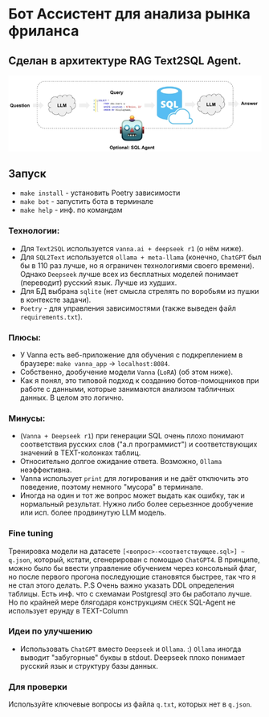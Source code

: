 # Бот Ассистент для анализа рынка фриланса
## Сделан в архитектуре RAG Text2SQL Agent.
![alt text](image.png)
## Запуск
- `make install` - установить Poetry зависимости
- `make bot` - запустить бота в терминале
- `make help` - инф. по командам

### Технологии:
- Для `Text2SQL` используется `vanna.ai + deepseek r1` (о нём ниже).
- Для `SQL2Text` используется `ollama + meta-llama` (конечно, `ChatGPT` был бы в 110 раз лучше, но я ограничен технологиями своего времени). Однако `Deepseek` лучше всех из бесплатных моделей понимает (переводит) русский язык. Лучше из худших.
- Для БД выбрана `sqlite` (нет смысла стрелять по воробьям из пушки в контексте задачи).
- `Poetry` - для управления зависимостями (также выведен файл `requirements.txt`).

### Плюсы:
- У Vanna есть веб-приложение для обучения с подкреплением в браузере: `make vanna_app` -> `localhost:8084`.
- Собственно, дообучение модели `Vanna` (`LoRA`) (об этом ниже).
- Как я понял, это типовой подход к созданию ботов-помощников при работе с данными, которые занимаются анализом табличных данных. В целом это логично.

### Минусы:
- (`Vanna + Deepseek r1`) при генерации SQL очень плохо понимают соответствия русских слов ("а.л программист") и соответствующих значений в TEXT-колонках таблиц.
- Относительно долгое ожидание ответа. Возможно, `Ollama` неэффективна.
- Vanna использует `print` для логирования и не даёт отключить это поведение, поэтому немного "мусора" в терминале.
- Иногда на один и тот же вопрос может выдать как ошибку, так и нормальный результат. Нужно либо более серьезнное дообучение или исп. более продвинутую LLM модель.  

### Fine tuning
Тренировка модели на датасете `[<вопрос>-<соответствующее.sql>] ~ q.json`, который, кстати, сгенерирован с помощью `ChatGPT4`. В принципе, можно было бы ввести управление обучением через консольный флаг, но после первого прогона последующие становятся быстрее, так что я не стал этого делать.
P.S
Очень важно указать DDL определения таблицы. Есть инф. что с схемамаи Postgresql это бы работало лучше. Но по крайней мере блягодаря конструкциям `CHECK` SQL-Agent не использует ерунду в TEXT-Column
### Идеи по улучшению
- Использовать `ChatGPT` вместо `Deepseek` и `Ollama`. :) `Ollama` иногда выводит "забугорные" буквы в stdout. Deepseek плохо понимает русский язык и структуру базы данных.

### Для проверки
Используйте ключевые вопросы из файла `q.txt`, которых нет в `q.json`.
